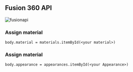 
 ## Fusion 360 API 

![fusionapi](https://user-images.githubusercontent.com/37190613/163650031-0be5ad58-9034-4ebd-a57b-60829b7cf69c.PNG)

### Assign material
 ```
body.material = materials.itemById(<your material>)

 ```
### Assign material
 ```
body.appearance = appearances.itemById(<your Appearance>)
```
 
